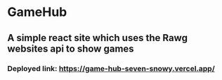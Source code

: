 # GameHub

## A simple react site which uses the Rawg websites api to show games

### Deployed link: https://game-hub-seven-snowy.vercel.app/